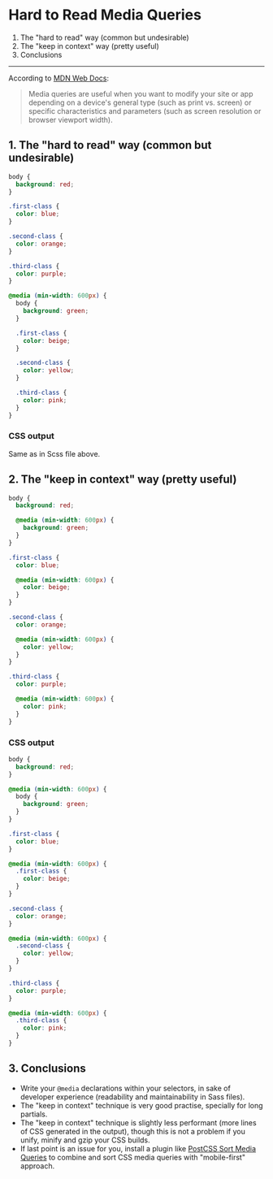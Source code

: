 # Hard to Read Media Queries

1. The "hard to read" way (common but undesirable)
2. The "keep in context" way (pretty useful)
3. Conclusions

---

According to [MDN Web Docs](https://developer.mozilla.org/en-US/docs/Web/CSS/Media_Queries/Using_media_queries):

> Media queries are useful when you want to modify your site or app depending on a device's general type (such as print vs. screen) or specific characteristics and parameters (such as screen resolution or browser viewport width).

## 1. The "hard to read" way (common but undesirable)

```scss
body {
  background: red;
}

.first-class {
  color: blue;
}

.second-class {
  color: orange;
}

.third-class {
  color: purple;
}

@media (min-width: 600px) {
  body {
    background: green;
  }

  .first-class {
    color: beige;
  }

  .second-class {
    color: yellow;
  }

  .third-class {
    color: pink;
  }
}
```

### CSS output

Same as in Scss file above.

## 2. The "keep in context" way (pretty useful)

```scss
body {
  background: red;

  @media (min-width: 600px) {
    background: green;
  }
}

.first-class {
  color: blue;

  @media (min-width: 600px) {
    color: beige;
  }
}

.second-class {
  color: orange;

  @media (min-width: 600px) {
    color: yellow;
  }
}

.third-class {
  color: purple;

  @media (min-width: 600px) {
    color: pink;
  }
}
```

### CSS output

```css
body {
  background: red;
}

@media (min-width: 600px) {
  body {
    background: green;
  }
}

.first-class {
  color: blue;
}

@media (min-width: 600px) {
  .first-class {
    color: beige;
  }
}

.second-class {
  color: orange;
}

@media (min-width: 600px) {
  .second-class {
    color: yellow;
  }
}

.third-class {
  color: purple;
}

@media (min-width: 600px) {
  .third-class {
    color: pink;
  }
}
```

## 3. Conclusions

- Write your `@media` declarations within your selectors, in sake of developer experience (readability and maintainability in Sass files).
- The "keep in context" technique is very good practise, specially for long partials.
- The "keep in context" technique is slightly less performant (more lines of CSS generated in the output), though this is not a problem if you unify, minify and gzip your CSS builds.
- If last point is an issue for you, install a plugin like [PostCSS Sort Media Queries](https://github.com/solversgroup/postcss-sort-media-queries) to combine and sort CSS media queries with "mobile-first" approach.
